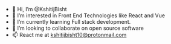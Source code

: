 - 👋 Hi, I’m @KshitijBisht
- 👀 I’m interested in Front End Technologies like React and Vue
- 🌱 I’m currently learning Full stack development.
- 💞️ I’m looking to collaborate on open source software  
- 📫 React me at kshitijbisht10@protonmail.com

<!---
KshitijBisht/KshitijBisht is a ✨ special ✨ repository because its `README.md` (this file) appears on your GitHub profile.
You can click the Preview link to take a look at your changes.
--->
